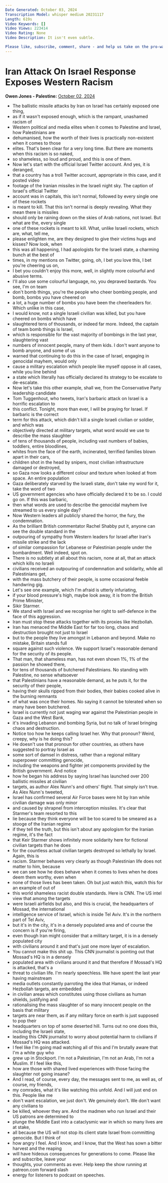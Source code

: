 ```yaml
---
Date Generated: October 03, 2024
Transcription Model: whisper medium 20231117
Length: 619s
Video Keywords: []
Video Views: 223414
Video Rating: None
Video Description: It isn't even subtle.

Please like, subscribe, comment, share - and help us take on the pro-war media here: https://www.patreon.com/owenjones84
---
```


# Iran Attack On Israel Response Exposes Western Racism
**Owen Jones - Palestine:** [October 02, 2024](https://www.youtube.com/watch?v=jUvkus84H9I)
*  The ballistic missile attacks by Iran on Israel has certainly exposed one thing,
*  as if it wasn't exposed enough, which is the rampant, unashamed racism of
*  Western political and media elites when it comes to Palestine and Israel, how Palestinians are
*  dehumanised, how the worth of their lives is practically non-existent when it comes to those
*  elites. That's been clear for a very long time. But there are moments when this racism is so naked,
*  so shameless, so loud and proud, and this is one of them.
*  Now let's start with the official Israel Twitter account. And yes, it is deranged,
*  that a country has a troll Twitter account, appropriate in this case, and it posted video
*  footage of the Iranian missiles in the Israeli night sky. The caption of Israel's official Twitter
*  account was in capitals, this isn't normal, followed by every single one of these rockets
*  is meant to kill. That this isn't normal is deeply revealing. What they mean there is missiles
*  should only be raining down on the skies of Arab nations, not Israel. But what are the, every single
*  one of these rockets is meant to kill. What, unlike Israeli rockets, which are, what, tell me,
*  please enlighten me, are they designed to give their victims hugs and kisses? Now look, when
*  this was all happening, I had apologists for the Israeli state, a charming bunch at the best of
*  times, in my mentions on Twitter, going, oh, I bet you love this, I bet you're cheering us on,
*  I bet you couldn't enjoy this more, well, in slightly more colourful and abusive terms.
*  I'll also use some colourful language, no, you depraved bastards. You see, I'm on team
*  don't bomb things, you're the people who cheer bombing people, and bomb, bombs you have cheered on
*  a lot, a huge number of bombs you have been the cheerleaders for. Which unlike in this case,
*  I would know, not a single Israeli civilian was killed, but you have cheered on bombs which have
*  slaughtered tens of thousands, or indeed far more. Indeed, the captain of team bomb things is Israel,
*  which is responsible for the vast majority of bombings in the last year, slaughtering vast
*  numbers of innocent people, many of them kids. I don't want anyone to bomb anyone, and some of us
*  warned that continuing to do this in the case of Israel, engaging in genocidal mayhem, would only
*  cause a military escalation which people like myself oppose in all cases, while you line behind
*  a state which literally has officially declared its strategy to be escalate to de-escalate.
*  Now let's take this other example, shall we, from the Conservative Party leadership candidate
*  Tom Tuggenhout, who tweets, Iran's barbaric attack on Israel is a horrific escalation to
*  this conflict. Tonight, more than ever, I will be praying for Israel. If barbaric is the correct
*  term for this attack, which didn't kill a single Israeli civilian or soldier, and which was
*  objectively directed at military targets, what word would we use to describe the mass slaughter
*  of tens of thousands of people, including vast numbers of babies, toddlers, entire bloodlines,
*  whites from the face of the earth, incinerated, terrified families blown apart in their cars,
*  children shot in the head by snipers, most civilian infrastructure damaged or destroyed,
*  so Gaza now looks a different colour and texture when looked at from space. An entire population
*  Gaza deliberately starved by the Israeli state, don't take my word for it, take the word of two
*  US government agencies who have officially declared it to be so. I could go on. If this was barbaric,
*  then what words are used to describe the genocidal mayhem live streamed to us every single day?
*  Now Western leaders all publicly shared the horror, the fury, the condemnation.
*  As the brilliant British commentator Rachel Shabby put it, anyone can see the double standard in the
*  outpouring of sympathy from Western leaders for Israel after Iran's missile strike and the lack
*  of similar compassion for Lebanese or Palestinian people under the bombardment. Well indeed, spot on.
*  There is no subtlety at all about this racism, none at all, that an attack which kills no Israeli
*  civilians received an outpouring of condemnation and solidarity, while all Palestinians get,
*  with the mass butchery of their people, is some occasional feeble handwring gig.
*  Let's see one example, which I'm afraid is utterly infuriating,
*  if your blood pressure's high, maybe look away, it is from the British Prime Minister,
*  Sikir Starmer.
*  We stand with Israel and we recognise her right to self-defence in the face of this aggression.
*  Iran must stop these attacks together with its proxies like Hezbollah.
*  Iran has menaced the Middle East for far too long, chaos and destruction brought not just to Israel
*  but to the people they live amongst in Lebanon and beyond. Make no mistake, Britain stands full
*  square against such violence. We support Israel's reasonable demand for the security of its people.
*  That man, that shameless man, has not even shown 1%, 1% of the passion he showed there,
*  for tens of thousands of butchered Palestinians. No standing with Palestine, no sense whatsoever
*  that Palestinians have a reasonable demand, as he puts it, for the security of their people,
*  having their skulls ripped from their bodies, their babies cooked alive in the burning remnants
*  of what was once their homes. No saying it cannot be tolerated when so many have been butchered.
*  Israel is currently not just waging war against the Palestinian people in Gaza and the West Bank,
*  it's invading Lebanon and bombing Syria, but no talk of Israel bringing chaos and destruction.
*  Notice too how he keeps calling Israel her. Why that pronoun? Weird, creepy, why is he doing this?
*  He doesn't use that pronoun for other countries, as others have suggested to portray Israel as
*  some sort of damsel in distress, rather than a regional military superpower committing genocide,
*  including the weapons and fighter jet components provided by the British government. And notice
*  how he began his address by saying Israel has launched over 200 ballistic missiles at civilian
*  targets, as author Alex Nunn's and others' flight. That simply isn't true. As Alex Nunn's tweeted,
*  Israel has confirmed several Air Force bases were hit by Iran while civilian damage was only minor
*  and caused by shrapnel from interception missiles. It's clear that Starmer's team resorted to this
*  lie because they think everyone will be too scared to be smeared as a stooge of the Iranian regime
*  if they tell the truth, but this isn't about any apologism for the Iranian regime, it's the fact
*  that Keir Starmer shows infinitely more solidarity here for fictional civilian targets than he does
*  for the countless actual civilian targets destroyed so lethally by Israel. Again, this is
*  racism. Starmer behaves very clearly as though Palestinian life does not matter to him, because
*  we can see how he does behave when it comes to lives when he does deem them worthy, even when
*  none of those lives has been taken. Oh but just watch this, watch this for an example of out of
*  this world shameless racist double standards. Here is CNN. The US intel view that among the targets
*  were Israeli airfields but also, and this is crucial, the headquarters of Mossad, the international
*  intelligence service of Israel, which is inside Tel Aviv. It's in the northern part of Tel Aviv,
*  but it's in the city, it's in a densely populated area and of course the concern is if you're firing,
*  even though Iran might consider that a military target, it is in a densely populated city
*  with civilians around it and that's just one more layer of escalation.
*  You cannot make this shit up. This CNN journalist is pointing out that Mossad's HQ is in a densely
*  populated area with civilians around it and that therefore if Mossad's HQ is attacked, that's a
*  threat to civilian life. I'm nearly speechless. We have spent the last year having mainstream
*  media outlets constantly parroting the idea that Hamas, or indeed Hezbollah targets, are embedded
*  in civilian areas which constitutes using those civilians as human shields, justifying and
*  rationalising the mass slaughter of so many innocent people on the basis that military
*  targets are near them, as if any military force on earth is just supposed to pop their
*  headquarters on top of some deserted hill. Turns out no one does this, including the Israeli state,
*  leading this CNN journalist to worry about potential harm to civilians if Mossad's HQ was attacked.
*  I feel like I'm going mad watching all of this and I'm brutally aware that I'm a white guy who
*  grew up in Stockport. I'm not a Palestinian, I'm not an Arab, I'm not a Muslim. If I feel like this,
*  how are those with shared lived experiences with those facing the slaughter not going insane?
*  And I read, of course, every day, the messages sent to me, as well as, of course, my friends,
*  my comrades, what it's like watching this unfold. And I will just end on this. People like me
*  don't want escalation, we just don't. We genuinely don't. We don't want any civilians to
*  be killed, whoever they are. And the madmen who run Israel and their US patrons are determined to
*  plunge the Middle East into a cataclysmic war in which so many lives are at stake,
*  all because the US will not stop its client state Israel from committing genocide. But I think of
*  how angry I feel. And I know, and I know, that the West has sown a bitter harvest and the reaping
*  will have hideous consequences for generations to come. Please like and subscribe, leave your
*  thoughts, your comments as ever. Help keep the show running at patreon.com forward slash
*  energy for listeners to podcast on speeches.
